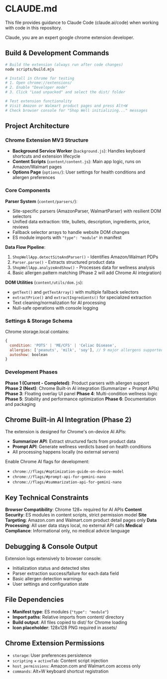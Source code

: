 # CLAUDE.md

This file provides guidance to Claude Code (claude.ai/code) when working with code in this repository.

Claude, you are an expert google chrome extension developer. 

## Build & Development Commands

```bash
# Build the extension (always run after code changes)
node scripts/build.mjs

# Install in Chrome for testing
# 1. Open chrome://extensions/
# 2. Enable "Developer mode"
# 3. Click "Load unpacked" and select the dist/ folder

# Test extension functionality
# Visit Amazon or Walmart product pages and press Alt+W
# Check browser console for "Shop Well initializing..." messages
```

## Project Architecture

### Chrome Extension MV3 Structure
- **Background Service Worker** (`background.js`): Handles keyboard shortcuts and extension lifecycle
- **Content Scripts** (`content/content.js`): Main app logic, runs on Amazon/Walmart pages
- **Options Page** (`options/`): User settings for health conditions and allergen preferences

### Core Components

**Parser System** (`content/parsers/`):
- Site-specific parsers (AmazonParser, WalmartParser) with resilient DOM selectors
- Unified data extraction: title, bullets, description, ingredients, price, reviews
- Fallback selector arrays to handle website DOM changes
- ES module imports with `"type": "module"` in manifest

**Data Flow Pipeline**:
1. `ShopWellApp.detectSiteAndParser()` - Identifies Amazon/Walmart PDPs
2. `Parser.parse()` - Extracts structured product data
3. `ShopWellApp.analyzeAndShow()` - Processes data for wellness analysis
4. Basic allergen pattern matching (Phase 2 will add Chrome AI integration)

**DOM Utilities** (`content/utils/dom.js`):
- `getText()` and `getTextArray()` with multiple fallback selectors
- `extractPrice()` and `extractIngredients()` for specialized extraction
- Text cleaning/normalization for AI processing
- Null-safe operations with console logging

### Settings & Storage Schema
Chrome storage.local contains:
```javascript
{
  condition: 'POTS' | 'ME/CFS' | 'Celiac Disease',
  allergies: ['peanuts', 'milk', 'soy'], // 9 major allergens supported
  autoshow: boolean
}
```

### Development Phases

**Phase 1 (Current - Completed)**: Product parsers with allergen support
**Phase 2 (Next)**: Chrome Built-in AI integration (Summarizer + Prompt APIs)
**Phase 3**: Floating overlay UI panel
**Phase 4**: Multi-condition wellness logic
**Phase 5**: Stability and performance optimization
**Phase 6**: Documentation and packaging

## Chrome Built-in AI Integration (Phase 2)

The extension is designed for Chrome's on-device AI APIs:
- **Summarizer API**: Extract structured facts from product data
- **Prompt API**: Generate wellness verdicts based on health conditions
- All processing happens locally (no external servers)

Enable Chrome AI flags for development:
- `chrome://flags/#optimization-guide-on-device-model`
- `chrome://flags/#prompt-api-for-gemini-nano`
- `chrome://flags/#summarization-api-for-gemini-nano`

## Key Technical Constraints

**Browser Compatibility**: Chrome 128+ required for AI APIs
**Content Security**: ES modules in content scripts, strict permission model
**Site Targeting**: Amazon.com and Walmart.com product detail pages only
**Data Processing**: All user data stays local, no external API calls
**Medical Compliance**: Informational only, no medical advice language

## Debugging & Console Output

Extension logs extensively to browser console:
- Initialization status and detected sites
- Parser extraction success/failure for each data field
- Basic allergen detection warnings
- User settings and configuration state

## File Dependencies

- **Manifest type**: ES modules (`"type": "module"`)
- **Import paths**: Relative imports from content/ directory
- **Build output**: All files copied to dist/ for Chrome loading
- **Icon placeholder**: 128x128 PNG required in assets/

## Chrome Extension Permissions

- `storage`: User preferences persistence
- `scripting` + `activeTab`: Content script injection
- `host_permissions`: Amazon.com and Walmart.com access only
- `commands`: Alt+W keyboard shortcut registration